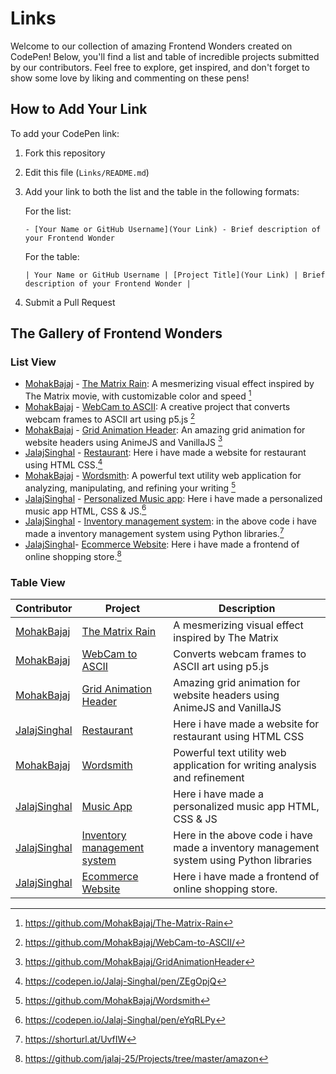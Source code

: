 # Links

Welcome to our collection of amazing Frontend Wonders created on CodePen! Below, you'll find a list and table of incredible projects submitted by our contributors. Feel free to explore, get inspired, and don't forget to show some love by liking and commenting on these pens!

## How to Add Your Link

To add your CodePen link:

1. Fork this repository
2. Edit this file (`Links/README.md`)
3. Add your link to both the list and the table in the following formats:

   For the list:

   ```
   - [Your Name or GitHub Username](Your Link) - Brief description of your Frontend Wonder
   ```

   For the table:

   ```
   | Your Name or GitHub Username | [Project Title](Your Link) | Brief description of your Frontend Wonder |
   ```

4. Submit a Pull Request

## The Gallery of Frontend Wonders

### List View

<!-- Add your CodePen links below this line -->

- [MohakBajaj](https://github.com/MohakBajaj) - [The Matrix Rain](https://mohakbajaj.github.io/The-Matrix-Rain/): A mesmerizing visual effect inspired by The Matrix movie, with customizable color and speed [^1]
- [MohakBajaj](https://github.com/MohakBajaj) - [WebCam to ASCII](https://mohakbajaj.github.io/WebCam-to-ASCII/): A creative project that converts webcam frames to ASCII art using p5.js [^2]
- [MohakBajaj](https://github.com/MohakBajaj) - [Grid Animation Header](https://mohakbajaj.github.io/GridAnimationHeader/): An amazing grid animation for website headers using AnimeJS and VanillaJS [^3]
- [JalajSinghal](https://github.com/jalaj-25) - [Restaurant](https://codepen.io/Jalaj-Singhal/pen/ZEgOpjQ): Here i have made a website for restaurant using HTML CSS.[^4]
- [MohakBajaj](https://github.com/MohakBajaj) - [Wordsmith](https://wordsmith.bmohak.codes/): A powerful text utility web application for analyzing, manipulating, and refining your writing [^5]
- [JalajSinghal](https://github.com/jalaj-25) - [Personalized Music app]((https://codepen.io/Jalaj-Singhal/pen/eYqRLPy)): Here i have made a personalized music app HTML, CSS & JS.[^6]
- [JalajSinghal](https://github.com/jalaj-25) - [Inventory management system]((https://github.com/jalaj-25/Projects/tree/master/python%20inventory%20managament%20store)): in the above code i have made a inventory management system using Python libraries.[^7]
- [JalajSinghal](https://github.com/jalaj-25)- [Ecommerce Website]((https://github.com/jalaj-25/Projects/tree/master/amazon)): Here i have made a frontend of online shopping store.[^8]

### Table View

| Contributor                                 | Project                                                                    | Description                                                               |
| ------------------------------------------- | -------------------------------------------------------------------------- | ------------------------------------------------------------------------- |
| [MohakBajaj](https://github.com/MohakBajaj) | [The Matrix Rain](https://mohakbajaj.github.io/The-Matrix-Rain/)           | A mesmerizing visual effect inspired by The Matrix                        |
| [MohakBajaj](https://github.com/MohakBajaj) | [WebCam to ASCII](https://mohakbajaj.github.io/WebCam-to-ASCII/)           | Converts webcam frames to ASCII art using p5.js                           |
| [MohakBajaj](https://github.com/MohakBajaj) | [Grid Animation Header](https://mohakbajaj.github.io/GridAnimationHeader/) | Amazing grid animation for website headers using AnimeJS and VanillaJS    |
| [JalajSinghal](https://github.com/jalaj-25) | [Restaurant](https://codepen.io/Jalaj-Singhal/pen/ZEgOpjQ)                 | Here i have made a website for restaurant using HTML CSS                  |
| [MohakBajaj](https://github.com/MohakBajaj) | [Wordsmith](https://wordsmith.bmohak.codes/)                               | Powerful text utility web application for writing analysis and refinement |
| [JalajSinghal](https://github.com/jalaj-25) | [Music App](https://codepen.io/Jalaj-Singhal/pen/eYqRLPy)                 | Here i have made a personalized music app HTML, CSS & JS                  |
| [JalajSinghal](https://github.com/jalaj-25) | [Inventory management system](https://github.com/jalaj-25/Projects/tree/master/python%20inventory%20managament%20store)                 | Here in the above code i have made a inventory management system using Python libraries                  |
| [JalajSinghal](https://github.com/jalaj-25) | [Ecommerce Website](https://github.com/jalaj-25/Projects/tree/master/amazon)                 | Here i have made a frontend of online shopping store.                  |

<!-- Add your CodePen links to the table below this line -->

[^1]: https://github.com/MohakBajaj/The-Matrix-Rain
[^2]: https://github.com/MohakBajaj/WebCam-to-ASCII/
[^3]: https://github.com/MohakBajaj/GridAnimationHeader
[^4]: https://codepen.io/Jalaj-Singhal/pen/ZEgOpjQ
[^5]: https://github.com/MohakBajaj/Wordsmith
[^6]: https://codepen.io/Jalaj-Singhal/pen/eYqRLPy
[^7]: https://shorturl.at/UvfIW
[^8]: https://github.com/jalaj-25/Projects/tree/master/amazon
